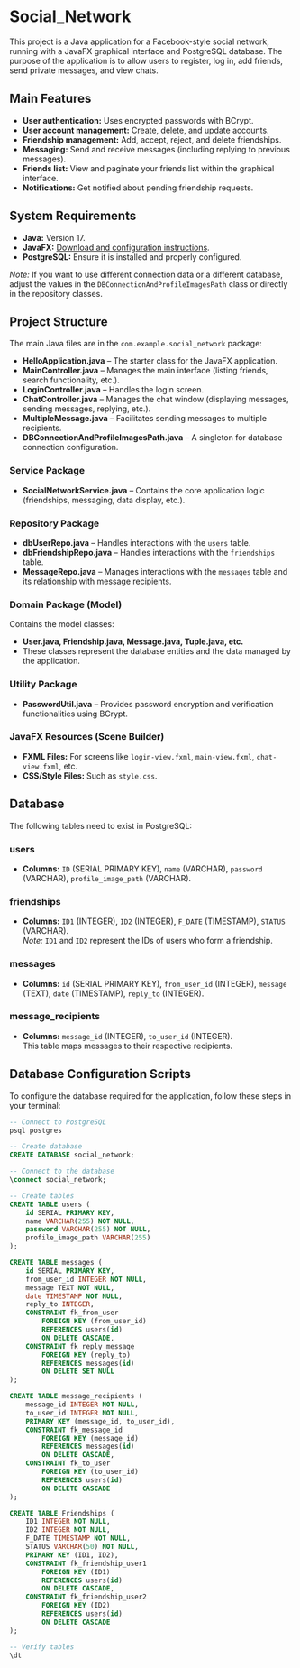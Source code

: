 # Social_Network

This project is a Java application for a Facebook-style social network, running with a JavaFX graphical interface and PostgreSQL database. The purpose of the application is to allow users to register, log in, add friends, send private messages, and view chats.

## Main Features

- **User authentication:** Uses encrypted passwords with BCrypt.
- **User account management:** Create, delete, and update accounts.
- **Friendship management:** Add, accept, reject, and delete friendships.
- **Messaging:** Send and receive messages (including replying to previous messages).
- **Friends list:** View and paginate your friends list within the graphical interface.
- **Notifications:** Get notified about pending friendship requests.

## System Requirements

- **Java:** Version 17.
- **JavaFX:** [Download and configuration instructions](https://openjfx.io/).
- **PostgreSQL:** Ensure it is installed and properly configured.

*Note:* If you want to use different connection data or a different database, adjust the values in the `DBConnectionAndProfileImagesPath` class or directly in the repository classes.

## Project Structure

The main Java files are in the `com.example.social_network` package:

- **HelloApplication.java** – The starter class for the JavaFX application.
- **MainController.java** – Manages the main interface (listing friends, search functionality, etc.).
- **LoginController.java** – Handles the login screen.
- **ChatController.java** – Manages the chat window (displaying messages, sending messages, replying, etc.).
- **MultipleMessage.java** – Facilitates sending messages to multiple recipients.
- **DBConnectionAndProfileImagesPath.java** – A singleton for database connection configuration.

### Service Package

- **SocialNetworkService.java** – Contains the core application logic (friendships, messaging, data display, etc.).

### Repository Package

- **dbUserRepo.java** – Handles interactions with the `users` table.
- **dbFriendshipRepo.java** – Handles interactions with the `friendships` table.
- **MessageRepo.java** – Manages interactions with the `messages` table and its relationship with message recipients.

### Domain Package (Model)

Contains the model classes:

- **User.java, Friendship.java, Message.java, Tuple.java, etc.**
- These classes represent the database entities and the data managed by the application.

### Utility Package

- **PasswordUtil.java** – Provides password encryption and verification functionalities using BCrypt.

### JavaFX Resources (Scene Builder)

- **FXML Files:** For screens like `login-view.fxml`, `main-view.fxml`, `chat-view.fxml`, etc.
- **CSS/Style Files:** Such as `style.css`.

## Database

The following tables need to exist in PostgreSQL:

### users
- **Columns:** `ID` (SERIAL PRIMARY KEY), `name` (VARCHAR), `password` (VARCHAR), `profile_image_path` (VARCHAR).

### friendships
- **Columns:** `ID1` (INTEGER), `ID2` (INTEGER), `F_DATE` (TIMESTAMP), `STATUS` (VARCHAR).  
  *Note:* `ID1` and `ID2` represent the IDs of users who form a friendship.

### messages
- **Columns:** `id` (SERIAL PRIMARY KEY), `from_user_id` (INTEGER), `message` (TEXT), `date` (TIMESTAMP), `reply_to` (INTEGER).

### message_recipients
- **Columns:** `message_id` (INTEGER), `to_user_id` (INTEGER).  
  This table maps messages to their respective recipients.

## Database Configuration Scripts

To configure the database required for the application, follow these steps in your terminal:

```sql
-- Connect to PostgreSQL
psql postgres

-- Create database
CREATE DATABASE social_network;

-- Connect to the database
\connect social_network;

-- Create tables
CREATE TABLE users (
    id SERIAL PRIMARY KEY,
    name VARCHAR(255) NOT NULL,
    password VARCHAR(255) NOT NULL,
    profile_image_path VARCHAR(255)
);

CREATE TABLE messages (
    id SERIAL PRIMARY KEY,
    from_user_id INTEGER NOT NULL,
    message TEXT NOT NULL,
    date TIMESTAMP NOT NULL,
    reply_to INTEGER,
    CONSTRAINT fk_from_user
        FOREIGN KEY (from_user_id)
        REFERENCES users(id)
        ON DELETE CASCADE,
    CONSTRAINT fk_reply_message
        FOREIGN KEY (reply_to)
        REFERENCES messages(id)
        ON DELETE SET NULL
);

CREATE TABLE message_recipients (
    message_id INTEGER NOT NULL,
    to_user_id INTEGER NOT NULL,
    PRIMARY KEY (message_id, to_user_id),
    CONSTRAINT fk_message_id
        FOREIGN KEY (message_id)
        REFERENCES messages(id)
        ON DELETE CASCADE,
    CONSTRAINT fk_to_user
        FOREIGN KEY (to_user_id)
        REFERENCES users(id)
        ON DELETE CASCADE
);

CREATE TABLE Friendships (
    ID1 INTEGER NOT NULL,
    ID2 INTEGER NOT NULL,
    F_DATE TIMESTAMP NOT NULL,
    STATUS VARCHAR(50) NOT NULL,
    PRIMARY KEY (ID1, ID2),
    CONSTRAINT fk_friendship_user1
        FOREIGN KEY (ID1)
        REFERENCES users(id)
        ON DELETE CASCADE,
    CONSTRAINT fk_friendship_user2
        FOREIGN KEY (ID2)
        REFERENCES users(id)
        ON DELETE CASCADE
);

-- Verify tables
\dt